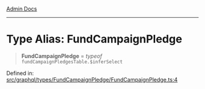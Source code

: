 [Admin Docs](/)

***

# Type Alias: FundCampaignPledge

> **FundCampaignPledge** = *typeof* `fundCampaignPledgesTable.$inferSelect`

Defined in: [src/graphql/types/FundCampaignPledge/FundCampaignPledge.ts:4](https://github.com/gautam-divyanshu/talawa-api/blob/d8a8cac9e6df3a48d2412b7eda7ba90695bb5e35/src/graphql/types/FundCampaignPledge/FundCampaignPledge.ts#L4)
